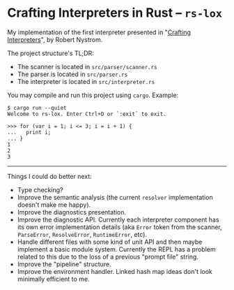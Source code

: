 # Crafting Interpreters in Rust – `rs-lox`

My implementation of the first interpreter presented in "[Crafting Interpreters](https://craftinginterpreters.com/)", by Robert Nystrom.

The project structure's TL;DR:

- The scanner is located in `src/parser/scanner.rs`
- The parser is located in `src/parser.rs`
- The interpreter is located in `src/interpreter.rs`

You may compile and run this project using `cargo`. Example:

```
$ cargo run --quiet
Welcome to rs-lox. Enter Ctrl+D or `:exit` to exit.

>>> for (var i = 1; i <= 3; i = i + 1) {
...   print i;
... }
1
2
3
```

---

Things I could do better next:
- Type checking?
- Improve the semantic analysis (the current `resolver` implementation doesn't make me happy).
- Improve the diagnostics presentation.
- Improve the diagnostic API. Currently each interpreter component has its own error implementation details (aka `Error` token from the scanner, `ParseError`, `ResolveError`, `RuntimeError`, etc).
- Handle different files with some kind of unit API and then maybe implement a basic module system. Currently the REPL has a problem related to this due to the loss of a previous "prompt file" string.
- Improve the "pipeline" structure.
- Improve the environment handler. Linked hash map ideas don't look minimally efficient to me.